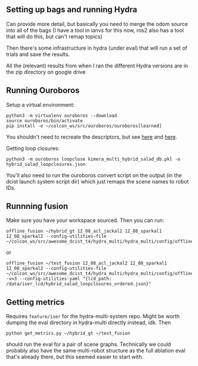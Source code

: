 ## Setting up bags and running Hydra

Can provide more detail, but basically you need to merge the odom source into all of the bags (I have a tool in ianvs for this now, ros2 also has a tool that will do this, but can't remap topics)

Then there's some infrastructure in hydra (under eval) that will run a set of trials and save the results.

All the (relevant) results from when I ran the different Hydra versions are in the zip directory on google drive

## Running Ouroboros

Setup a virtual environment:

```
python3 -m virtualenv ouroboros --download
source ouroboros/bin/activate
pip install -e ~/colcon_ws/src/ouroboros/ouroboros[learned]
```

You shouldn't need to recreate the descriptors, but see [here](../dcist_launch_system/scripts/make_outdoor_db.sh) and [here](../dcist_launch_system/scripts/make_outdoor_db.sh).

Getting loop closures:
```
python3 -m ouroboros loopclose kimera_multi_hybrid_salad_db.pkl -o hybrid_salad_loopclosures.json
```

You'll also need to run the ouroboros convert script on the output (in the dcist launch system script dir) which just remaps the scene names to robot IDs.


## Runnning fusion

Make sure you have your workspace sourced. Then you can run:

```
offline_fusion ~/hybrid_gt 12_08_acl_jackal2 12_08_sparkal1 12_08_sparkal2 --config-utilities-file ~/colcon_ws/src/awesome_dcist_t4/hydra_multi/hydra_multi/config/offline.yaml
```
or
```
offline_fusion ~/test_fusion 12_08_acl_jackal2 12_08_sparkal1 12_08_sparkal2 --config-utilities-file ~/colcon_ws/src/awesome_dcist_t4/hydra_multi/hydra_multi/config/offline.yaml -v=3 --config-utilities-yaml "{lcd_path: /data/iser_lcd/hybrid_salad_loopclosures_ordered.json}"
```

## Getting metrics

Requires `feature/iser` for the hydra-multi-system repo. Might be worth dumping the eval directory in hydra-multi directly instead, idk. Then
```
python get_metrics.py ~/hybrid_gt ~/test_fusion
```
should run the eval for a pair of scene graphs. Technically we could probably also have the same multi-robot structure as the full ablation eval that's already there, but this seemed easier to start with.
